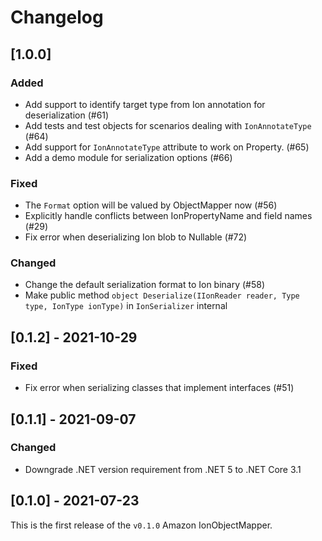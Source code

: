 # Changelog

## [1.0.0]

### Added
- Add support to identify target type from Ion annotation for deserialization (#61)
- Add tests and test objects for scenarios dealing with `IonAnnotateType` (#64)
- Add support for `IonAnnotateType` attribute to work on Property. (#65)
- Add a demo module for serialization options (#66)

### Fixed
- The `Format` option will be valued by ObjectMapper now (#56)
- Explicitly handle conflicts between IonPropertyName and field names (#29)
- Fix error when deserializing Ion blob to Nullable<Guid> (#72)

### Changed
- Change the default serialization format to Ion binary (#58)
- Make public method `object Deserialize(IIonReader reader, Type type, IonType ionType)` in `IonSerializer` internal

## [0.1.2] - 2021-10-29

### Fixed

- Fix error when serializing classes that implement interfaces (#51)

## [0.1.1] - 2021-09-07

### Changed

- Downgrade .NET version requirement from .NET 5 to .NET Core 3.1

## [0.1.0] - 2021-07-23

This is the first release of the `v0.1.0` Amazon IonObjectMapper.